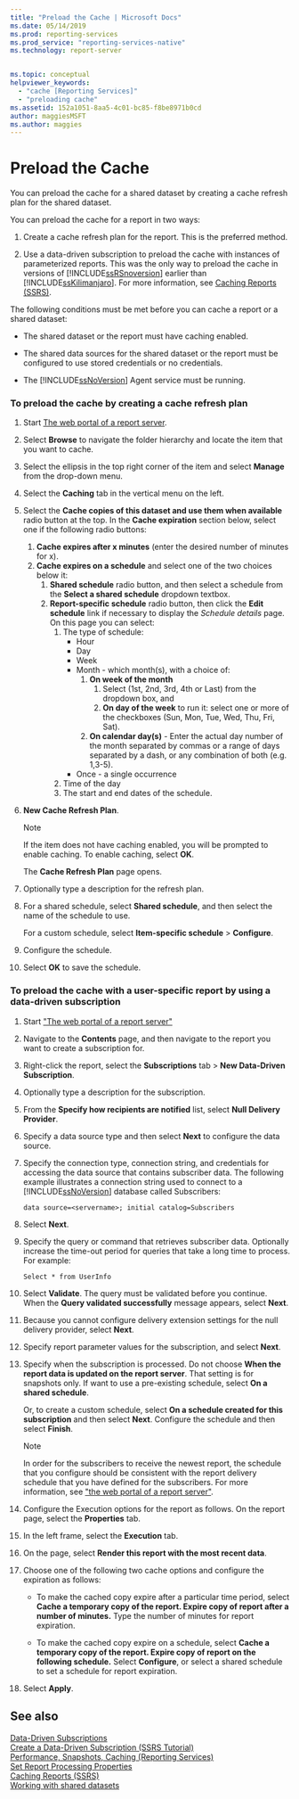 ```yaml
---
title: "Preload the Cache | Microsoft Docs"
ms.date: 05/14/2019
ms.prod: reporting-services
ms.prod_service: "reporting-services-native"
ms.technology: report-server


ms.topic: conceptual
helpviewer_keywords: 
  - "cache [Reporting Services]"
  - "preloading cache"
ms.assetid: 152a1051-8aa5-4c01-bc85-f8be8971b0cd
author: maggiesMSFT
ms.author: maggies
---
```

# Preload the Cache  
  You can preload the cache for a shared dataset by creating a cache refresh plan for the shared dataset.  
  
 You can preload the cache for a report in two ways:  
  
1.  Create a cache refresh plan for the report. This is the preferred method.  
  
2.  Use a data-driven subscription to preload the cache with instances of parameterized reports. This was the only way to preload the cache in versions of [!INCLUDE[ssRSnoversion](../../includes/ssrsnoversion-md.md)] earlier than [!INCLUDE[ssKilimanjaro](../../includes/sskilimanjaro-md.md)]. For more information, see [Caching Reports &#40;SSRS&#41;](../../reporting-services/report-server/caching-reports-ssrs.md).  
  
 The following conditions must be met before you can cache a report or a shared dataset:  
  
-   The shared dataset or the report must have caching enabled.  
  
-   The shared data sources for the shared dataset or the report must be configured to use stored credentials or no credentials.  
  
-   The [!INCLUDE[ssNoVersion](../../includes/ssnoversion-md.md)] Agent service must be running.  
  
### To preload the cache by creating a cache refresh plan  
  
1.  Start [The web portal of a report server](../../reporting-services/web-portal-ssrs-native-mode.md).  
  
2.  Select **Browse** to navigate the folder hierarchy and locate the item that you want to cache.  
  
3.  Select the ellipsis in the top right corner of the item and select **Manage** from the drop-down menu.  
  
4.  Select the **Caching** tab in the vertical menu on the left.  
  
5.  Select the **Cache copies of this dataset and use them when available** radio button at the top. In the **Cache expiration** section below, select one if the following radio buttons:

    1. **Cache expires after x minutes** (enter the desired number of minutes for x).
    2. **Cache expires on a schedule** and select one of the two choices below it:
        1. **Shared schedule** radio button, and then select a schedule from the **Select a shared schedule** dropdown textbox.
        2. **Report-specific schedule** radio button, then click the **Edit schedule** link if necessary to display the *Schedule details* page. On this page you can select:
           1. The type of schedule:
              - Hour
              - Day
              - Week
              - Month - which month(s), with a choice of:
                 1. **On week of the month** 
                    1. Select (1st, 2nd, 3rd, 4th or Last) from the dropdown box, and 
                    2. **On day of the week** to run it: select one or more of the checkboxes (Sun, Mon, Tue, Wed,    Thu, Fri, Sat).
                 2. **On calendar day(s)** -  Enter the actual day number of the month separated by commas or a      range of days separated by a dash, or any combination of both (e.g. 1,3-5).  
              - Once  - a single occurrence
           2. Time of the day
           3. The start and end dates of the schedule.
  
6. **New Cache Refresh Plan**.  
  
    > [!NOTE]  
    > If the item does not have caching enabled, you will be prompted to enable caching. To enable caching, select **OK**.  
  
     The **Cache Refresh Plan** page opens.  
  
6.  Optionally type a description for the refresh plan.  
  
7.  For a shared schedule, select **Shared schedule**, and then select the name of the schedule to use.  
  
     For a custom schedule, select **Item-specific schedule** > **Configure**.  
  
8.  Configure the schedule.  
  
9. Select **OK** to save the schedule.
  
### To preload the cache with a user-specific report by using a data-driven subscription  
  
1.  Start ["The web portal of a report server"](../../reporting-services/web-portal-ssrs-native-mode.md)
  
2.  Navigate to the **Contents** page, and then navigate to the report you want to create a subscription for.  
  
3.  Right-click the report, select the **Subscriptions** tab > **New Data-Driven Subscription**.  
  
4.  Optionally type a description for the subscription.  
  
5.  From the **Specify how recipients are notified** list, select **Null Delivery Provider**.  
  
6.  Specify a data source type and then select **Next** to configure the data source.  
  
7.  Specify the connection type, connection string, and credentials for accessing the data source that contains subscriber data. The following example illustrates a connection string used to connect to a [!INCLUDE[ssNoVersion](../../includes/ssnoversion-md.md)] database called Subscribers:  
  
    ```  
    data source=<servername>; initial catalog=Subscribers  
    ```  
  
8.  Select **Next**.  
  
9. Specify the query or command that retrieves subscriber data. Optionally increase the time-out period for queries that take a long time to process. For example:  
  
    ```  
    Select * from UserInfo  
    ```  
  
10. Select **Validate**. The query must be validated before you continue. When the **Query validated successfully** message appears, select **Next**.  
  
11. Because you cannot configure delivery extension settings for the null delivery provider, select **Next**.  
  
12. Specify report parameter values for the subscription, and select **Next**.  
  
13. Specify when the subscription is processed. Do not choose **When the report data is updated on the report server**. That setting is for snapshots only. If want to use a pre-existing schedule, select **On a shared schedule**.  
  
     Or, to create a custom schedule, select **On a schedule created for this subscription** and then select **Next**. Configure the schedule and then select **Finish**.  
  
    > [!NOTE]  
    > In order for the subscribers to receive the newest report, the schedule that you configure should be consistent with the report delivery schedule that you have defined for the subscribers. For more information, see ["the web portal of a report server"](../../reporting-services/web-portal-ssrs-native-mode.md).  
  
14. Configure the Execution options for the report as follows. On the report page, select the **Properties** tab.  
  
15. In the left frame, select the **Execution** tab.  
  
16. On the page, select **Render this report with the most recent data**.  
  
17. Choose one of the following two cache options and configure the expiration as follows:  
  
    -   To make the cached copy expire after a particular time period, select **Cache a temporary copy of the report. Expire copy of report after a number of minutes.** Type the number of minutes for report expiration.  
  
    -   To make the cached copy expire on a schedule, select **Cache a temporary copy of the report. Expire copy of report on the following schedule.** Select **Configure**, or select a shared schedule to set a schedule for report expiration.  
  
18. Select **Apply**.  
  
## See also  
 [Data-Driven Subscriptions](../../reporting-services/subscriptions/data-driven-subscriptions.md)   
 [Create a Data-Driven Subscription &#40;SSRS Tutorial&#41;](../../reporting-services/create-a-data-driven-subscription-ssrs-tutorial.md)   
 [Performance, Snapshots, Caching &#40;Reporting Services&#41;](../../reporting-services/report-server/performance-snapshots-caching-reporting-services.md)   
 [Set Report Processing Properties](../../reporting-services/report-server/set-report-processing-properties.md)   
 [Caching Reports &#40;SSRS&#41;](../../reporting-services/report-server/caching-reports-ssrs.md)   
 [Working with shared datasets](../../reporting-services/work-with-shared-datasets-web-portal.md)
  
